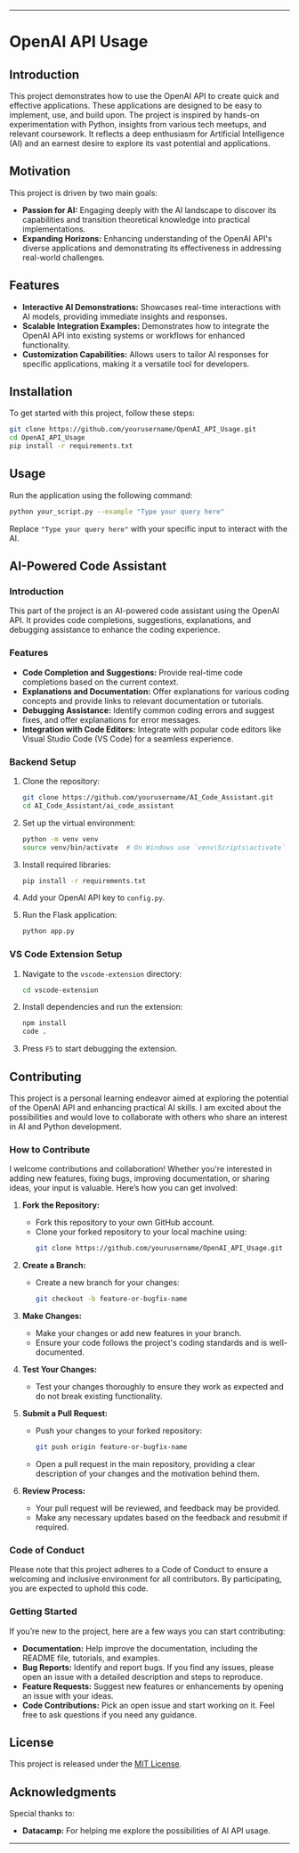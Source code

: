 
---

# OpenAI API Usage

## Introduction
This project demonstrates how to use the OpenAI API to create quick and effective applications. These applications are designed to be easy to implement, use, and build upon. The project is inspired by hands-on experimentation with Python, insights from various tech meetups, and relevant coursework. It reflects a deep enthusiasm for Artificial Intelligence (AI) and an earnest desire to explore its vast potential and applications.

## Motivation

This project is driven by two main goals:

- **Passion for AI:** Engaging deeply with the AI landscape to discover its capabilities and transition theoretical knowledge into practical implementations.
- **Expanding Horizons:** Enhancing understanding of the OpenAI API's diverse applications and demonstrating its effectiveness in addressing real-world challenges.

## Features
- **Interactive AI Demonstrations:** Showcases real-time interactions with AI models, providing immediate insights and responses.
- **Scalable Integration Examples:** Demonstrates how to integrate the OpenAI API into existing systems or workflows for enhanced functionality.
- **Customization Capabilities:** Allows users to tailor AI responses for specific applications, making it a versatile tool for developers.

## Installation
To get started with this project, follow these steps:
```bash
git clone https://github.com/yourusername/OpenAI_API_Usage.git
cd OpenAI_API_Usage
pip install -r requirements.txt
```

## Usage
Run the application using the following command:
```bash
python your_script.py --example "Type your query here"
```
Replace `"Type your query here"` with your specific input to interact with the AI.

## AI-Powered Code Assistant

### Introduction
This part of the project is an AI-powered code assistant using the OpenAI API. It provides code completions, suggestions, explanations, and debugging assistance to enhance the coding experience.

### Features
- **Code Completion and Suggestions:** Provide real-time code completions based on the current context.
- **Explanations and Documentation:** Offer explanations for various coding concepts and provide links to relevant documentation or tutorials.
- **Debugging Assistance:** Identify common coding errors and suggest fixes, and offer explanations for error messages.
- **Integration with Code Editors:** Integrate with popular code editors like Visual Studio Code (VS Code) for a seamless experience.

### Backend Setup
1. Clone the repository:
   ```bash
   git clone https://github.com/yourusername/AI_Code_Assistant.git
   cd AI_Code_Assistant/ai_code_assistant
   ```
2. Set up the virtual environment:
   ```bash
   python -m venv venv
   source venv/bin/activate  # On Windows use `venv\Scripts\activate`
   ```
3. Install required libraries:
   ```bash
   pip install -r requirements.txt
   ```
4. Add your OpenAI API key to `config.py`.

5. Run the Flask application:
   ```bash
   python app.py
   ```

### VS Code Extension Setup
1. Navigate to the `vscode-extension` directory:
   ```bash
   cd vscode-extension
   ```
2. Install dependencies and run the extension:
   ```bash
   npm install
   code .
   ```

3. Press `F5` to start debugging the extension.

## Contributing

This project is a personal learning endeavor aimed at exploring the potential of the OpenAI API and enhancing practical AI skills. I am excited about the possibilities and would love to collaborate with others who share an interest in AI and Python development.

### How to Contribute

I welcome contributions and collaboration! Whether you're interested in adding new features, fixing bugs, improving documentation, or sharing ideas, your input is valuable. Here’s how you can get involved:

1. **Fork the Repository:**
   - Fork this repository to your own GitHub account.
   - Clone your forked repository to your local machine using:
     ```bash
     git clone https://github.com/yourusername/OpenAI_API_Usage.git
     ```

2. **Create a Branch:**
   - Create a new branch for your changes:
     ```bash
     git checkout -b feature-or-bugfix-name
     ```

3. **Make Changes:**
   - Make your changes or add new features in your branch.
   - Ensure your code follows the project's coding standards and is well-documented.

4. **Test Your Changes:**
   - Test your changes thoroughly to ensure they work as expected and do not break existing functionality.

5. **Submit a Pull Request:**
   - Push your changes to your forked repository:
     ```bash
     git push origin feature-or-bugfix-name
     ```
   - Open a pull request in the main repository, providing a clear description of your changes and the motivation behind them.

6. **Review Process:**
   - Your pull request will be reviewed, and feedback may be provided.
   - Make any necessary updates based on the feedback and resubmit if required.

### Code of Conduct

Please note that this project adheres to a Code of Conduct to ensure a welcoming and inclusive environment for all contributors. By participating, you are expected to uphold this code.

### Getting Started

If you’re new to the project, here are a few ways you can start contributing:

- **Documentation:** Help improve the documentation, including the README file, tutorials, and examples.
- **Bug Reports:** Identify and report bugs. If you find any issues, please open an issue with a detailed description and steps to reproduce.
- **Feature Requests:** Suggest new features or enhancements by opening an issue with your ideas.
- **Code Contributions:** Pick an open issue and start working on it. Feel free to ask questions if you need any guidance.

## License
This project is released under the [MIT License](./LICENSE).

## Acknowledgments
Special thanks to:
- **Datacamp:** For helping me explore the possibilities of AI API usage.

---
